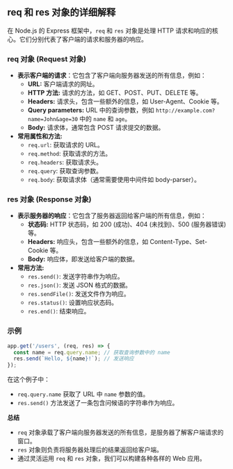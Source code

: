 ## req 和 res 对象的详细解释

在 Node.js 的 Express 框架中，`req` 和 `res` 对象是处理 HTTP 请求和响应的核心。它们分别代表了客户端的请求和服务器的响应。

### req 对象 (Request 对象)

- **表示客户端的请求**：它包含了客户端向服务器发送的所有信息，例如：
    - **URL:** 客户端请求的网址。
    - **HTTP 方法:** 请求的方法，如 GET、POST、PUT、DELETE 等。
    - **Headers:** 请求头，包含一些额外的信息，如 User-Agent、Cookie 等。
    - **Query parameters:** URL 中的查询参数，例如 `http://example.com?name=John&age=30` 中的 `name` 和 `age`。
    - **Body:** 请求体，通常包含 POST 请求提交的数据。
- **常用属性和方法:**
    - `req.url`: 获取请求的 URL。
    - `req.method`: 获取请求的方法。
    - `req.headers`: 获取请求头。
    - `req.query`: 获取查询参数。
    - `req.body`: 获取请求体（通常需要使用中间件如 body-parser）。

### res 对象 (Response 对象)

- **表示服务器的响应**：它包含了服务器返回给客户端的所有信息，例如：
    - **状态码:** HTTP 状态码，如 200 (成功)、404 (未找到)、500 (服务器错误) 等。
    - **Headers:** 响应头，包含一些额外的信息，如 Content-Type、Set-Cookie 等。
    - **Body:** 响应体，即发送给客户端的数据。
- **常用方法:**
    - `res.send()`: 发送字符串作为响应。
    - `res.json()`: 发送 JSON 格式的数据。
    - `res.sendFile()`: 发送文件作为响应。
    - `res.status()`: 设置响应状态码。
    - `res.end()`: 结束响应。

### 示例

```JavaScript
app.get('/users', (req, res) => {
  const name = req.query.name; // 获取查询参数中的 name
  res.send(`Hello, ${name}!`); // 发送响应
});
```

在这个例子中：

- `req.query.name` 获取了 URL 中 `name` 参数的值。
- `res.send()` 方法发送了一条包含问候语的字符串作为响应。

**总结**

- `req` 对象承载了客户端向服务器发送的所有信息，是服务器了解客户端请求的窗口。
- `res` 对象则负责将服务器处理后的结果返回给客户端。
- 通过灵活运用 `req` 和 `res` 对象，我们可以构建各种各样的 Web 应用。